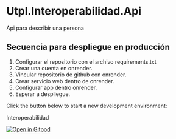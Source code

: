 # Utpl.Interoperabilidad.Api

Api para describir una persona

## Secuencia para despliegue en producción
1. Configurar el repositorio con el archivo requirements.txt
2. Crear una cuenta en onrender.
3. Vincular repositorio de github con onrender.
4. Crear servicio web dentro de onrender.
5. Configurar app dentro onrender.
6. Esperar a despliegue.


Click the button below to start a new development environment:

Interoperabilidad

[![Open in Gitpod](https://gitpod.io/button/open-in-gitpod.svg)](https://gitpod.io/#https://github.com/eiflores1/Utpl.Interoperabilidad.Api)
